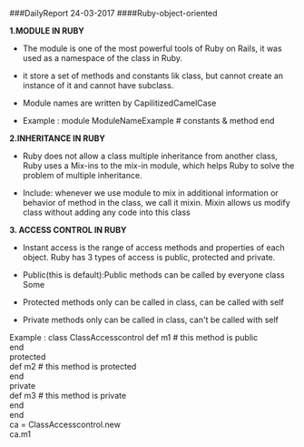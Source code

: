 ###DailyReport 24-03-2017
####Ruby-object-oriented

**1.MODULE IN RUBY** 

- The module is one of the most powerful tools of Ruby on Rails, it was used as a namespace of the class in Ruby.

-  it store a set of methods and constants lik class, but cannot create an instance of it and cannot have subclass.

-   Module names are written by CapilitizedCamelCase

- Example :
			module ModuleNameExample
						# constants & method
					end 
					

**2.INHERITANCE IN RUBY**

- Ruby does not allow a class multiple inheritance from another class, Ruby uses a Mix-ins to the mix-in module, which helps Ruby to solve the problem of multiple inheritance.

-   Include: whenever we use module to mix in additional information or behavior of method in the class, we call it mixin. Mixin allows us modify class without adding any code into this class

**3. ACCESS CONTROL IN RUBY**
- Instant access is the range of access methods and properties of each object. Ruby has 3 types of access is public, protected and private.

 +  Public(this is default):Public methods can be called by everyone
 class Some
   
 + Protected methods only can be called in class, can be called with self
 
 + Private methods only can be called in class, can't be called with self

Example : 
class ClassAccesscontrol
  def m1          # this method is public  
  end  
  protected  
    def m2        # this method is protected  
    end  
  private  
    def m3        # this method is private  
    end  
end  
ca = ClassAccesscontrol.new  
ca.m1  